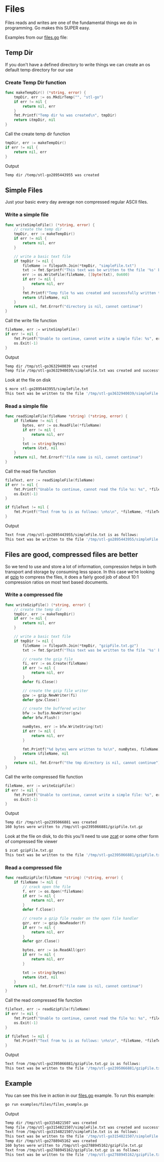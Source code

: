 # Files

Files reads and writes are one of the fundamental things we do in programming.  Go makes this SUPER easy.

Examples from our [files.go](files_example.go) file:

## Temp Dir

If you don't have a defined directory to write things we can create an os default temp directory for our use

### Create Temp Dir function

```go
func makeTempDir() (*string, error) {
    tmpDir, err := os.MkdirTemp("", "stl-go")
    if err != nil {
        return nil, err
    }
    fmt.Printf("Temp dir %s was created\n", tmpDir)
    return &tmpDir, nil
}
```

Call the create temp dir function

```go
tmpDir, err := makeTempDir()
if err != nil {
    return nil, err
}
```

Output

```bash
Temp dir /temp/stl-go2895443955 was created
```

## Simple Files

Just your basic every day average non compressed regular ASCII files.

### Write a simple file

```go
func writeSimpleFile() (*string, error) {
    // create the temp dir
    tmpDir, err := makeTempDir()
    if err != nil {
        return nil, err
    }

    // write a basic text file
    if tmpDir != nil {
        fileName := filepath.Join(*tmpDir, "simpleFile.txt")
        txt := fmt.Sprintf("This text was be written to the file '%s' by this example program on %s", fileName, time.Now().Format("Mon Jan 2 15:04:05 MST 2006"))
        err := os.WriteFile(fileName, []byte(txt), 0o600)
        if err != nil {
            return nil, err
        }
        fmt.Printf("Temp file %s was created and successfully written to\n", fileName)
        return &fileName, nil
    }
    return nil, fmt.Errorf("directory is nil, cannot continue")
}
```

Call the write file function

```go
fileName, err := writeSimpleFile()
if err != nil {
    fmt.Printf("Unable to continue, cannot write a simple file: %s", err)
    os.Exit(-1)
}
```

Output

```bash
Temp dir /tmp/stl-go3632940039 was created
Temp file /tmp/stl-go3632940039/simpleFile.txt was created and successfully written to
```

Look at the file on disk

```bash
$ more stl-go2895443955/simpleFile.txt
This text was be written to the file '/tmp/stl-go3632940039/simpleFile.txt' by this example program on Sat Jan 20 13:40:08 CST 2024
```

### Read a simple file

```go
func readSimpleFile(fileName *string) (*string, error) {
    if fileName != nil {
        bytes, err := os.ReadFile(*fileName)
        if err != nil {
            return nil, err
        }
        txt := string(bytes)
        return &txt, nil
    }
    return nil, fmt.Errorf("file name is nil, cannot continue")
}
```

Call the read file function

```go
fileText, err := readSimpleFile(fileName)
if err != nil {
    fmt.Printf("Unable to continue, cannot read the file %s: %s", *fileName, err)
    os.Exit(-1)
}

if fileText != nil {
    fmt.Printf("Text from %s is as follows: \n%s\n", *fileName, *fileText)
}
```

Output

```bash
Text from /tmp/stl-go2895443955/simpleFile.txt is as follows:
This text was be written to the file '/tmp/stl-go2895443955/simpleFile.txt' by this example program on Sat Jan 20 13:40:08 CST 2024
```

## Files are good, compressed files are better

So we tend to use and store a lot of information, compression helps in both transport and storage by consuming less space.  In this case we're looking at [gzip](https://www.gzip.org/) to compress the files, it does a fairly good job of about 10:1 compression ratios on most text based documents.

### Write a compressed file

```go
func writeGzipFile() (*string, error) {
    // create the temp dir
    tmpDir, err := makeTempDir()
    if err != nil {
        return nil, err
    }

    // write a basic text file
    if tmpDir != nil {
        fileName := filepath.Join(*tmpDir, "gzipFile.txt.gz")
        txt := fmt.Sprintf("This text was be written to the file '%s' by this example program on %s", fileName, time.Now().Format("Mon Jan 2 15:04:05 MST 2006"))

        // create the gzip file
        fi, err := os.Create(fileName)
        if err != nil {
            return nil, err
        }
        defer fi.Close()

        // create the gzip file writer
        gzw := gzip.NewWriter(fi)
        defer gzw.Close()

        // create the buffered writer
        bfw := bufio.NewWriter(gzw)
        defer bfw.Flush()

        numBytes, err := bfw.WriteString(txt)
        if err != nil {
            return nil, err
        }

        fmt.Printf("%d bytes were written to %s\n", numBytes, fileName)
        return &fileName, nil
    }
    return nil, fmt.Errorf("the tmp directory is nil, cannot continue")
}
```

Call the write compressed file function

```go
fileName, err := writeGzipFile()
if err != nil {
    fmt.Printf("Unable to continue, cannot write a simple file: %s", err)
    os.Exit(-1)
}
```

Output

```bash
Temp dir /tmp/stl-go2395066881 was created
160 bytes were written to /tmp/stl-go2395066881/gzipFile.txt.gz
```

Look at the file on disk, to do this you'll need to use [zcat](https://linux.die.net/man/1/zcat) or some other form of compressed file viewer

```bash
$ zcat gzipFile.txt.gz
This text was be written to the file '/tmp/stl-go2395066881/gzipFile.txt.gz' by this example program on Sun Jan 21 09:29:42 CST 2024
```

### Read a compressed file

```go
func readGzipFile(fileName *string) (*string, error) {
    if fileName != nil {
        // crack open the file
        f, err := os.Open(*fileName)
        if err != nil {
            return nil, err
        }
        defer f.Close()

        // create a gzip file reader on the open file handler
        gzr, err := gzip.NewReader(f)
        if err != nil {
            return nil, err
        }
        defer gzr.Close()

        bytes, err := io.ReadAll(gzr)
        if err != nil {
            return nil, err
        }

        txt := string(bytes)
        return &txt, nil
    }
    return nil, fmt.Errorf("file name is nil, cannot continue")
}
```

Call the read compressed file function

```go
fileText, err := readGzipFile(fileName)
if err != nil {
    fmt.Printf("Unable to continue, cannot read the file %s: %s", *fileName, err)
    os.Exit(-1)
}

if fileText != nil {
    fmt.Printf("Text from %s is as follows: \n%s\n", *fileName, *fileText)
}
```

Output

```bash
Text from /tmp/stl-go2395066881/gzipFile.txt.gz is as follows:
This text was be written to the file '/tmp/stl-go2395066881/gzipFile.txt.gz' by this example program on Sun Jan 21 09:29:42 CST 2024
```

## Example

You can see this live in action in our [files.go](files_example.go)  example.  To run this example:

```bash
go run examples/files/files_example.go
```

Output

```bash
Temp dir /tmp/stl-go3154821507 was created
Temp file /tmp/stl-go3154821507/simpleFile.txt was created and successfully written to
Text from /tmp/stl-go3154821507/simpleFile.txt is as follows:
This text was be written to the file '/tmp/stl-go3154821507/simpleFile.txt' by this example program on Sat Jan 20 19:43:00 CST 2024
Temp dir /tmp/stl-go2788945162 was created
160 bytes were written to /tmp/stl-go2788945162/gzipFile.txt.gz
Text from /tmp/stl-go2788945162/gzipFile.txt.gz is as follows:
This text was be written to the file '/tmp/stl-go2788945162/gzipFile.txt.gz' by this example program on Sat Jan 20 19:43:00 CST 2024
```
